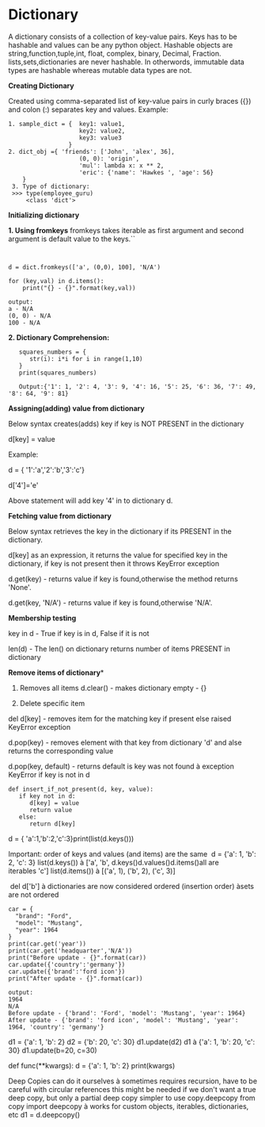 # Dictionary

A dictionary consists of a collection of key-value pairs. Keys has to be hashable and values can be any python object.
Hashable objects are string,function,tuple,int, float, complex, binary, Decimal, Fraction. lists,sets,dictionaries are never hashable.
In otherwords, immutable data types are hashable whereas mutable data types are not.



**Creating Dictionary**

Created using comma-separated list of key-value pairs in curly braces ({}) and colon (:) separates  key and values.
Example:
```
1. sample_dict = {  key1: value1, 
                    key2: value2, 
                    key3: value3 
                 }
2. dict_obj ={ 'friends': ['John', 'alex', 36], 
                    (0, 0): 'origin', 
                    'mul': lambda x: x ** 2, 
                    'eric': {'name': 'Hawkes ', 'age': 56} 
    }
 3. Type of dictionary:
 >>> type(employee_guru)
     <class 'dict'>

```

**Initializing dictionary**

**1. Using fromkeys**
fromkeys takes iterable as first argument and second argument is default value to the keys.``
```


d = dict.fromkeys(['a', (0,0), 100], 'N/A')

for (key,val) in d.items():
    print("{} - {}".format(key,val))

output:
a - N/A
(0, 0) - N/A
100 - N/A

```

**2. Dictionary Comprehension:**
```
   squares_numbers = {
      str(i): i*i for i in range(1,10)
   }
   print(squares_numbers)
   
   Output:{'1': 1, '2': 4, '3': 9, '4': 16, '5': 25, '6': 36, '7': 49, '8': 64, '9': 81}
```


**Assigning(adding) value from dictionary**

Below syntax creates(adds) key if key is NOT PRESENT in the dictionary

d[key] = value  

Example:

d = { '1':'a','2':'b','3':'c'}

d['4']='e'

Above statement will add key '4' in to dictionary d.

**Fetching value from dictionary**

Below syntax retrieves the key in the dictionary if its PRESENT in the dictionary.

d[key] as an expression, it returns the value for specified key in the dictionary, if key is not present then it throws KeyError exception 


d.get(key) - returns value if key is found,otherwise the method returns 'None'.

d.get(key, 'N/A') - returns value if key is found,otherwise 'N/A'.

**Membership testing**

key in d - True if key is in d, False if it is not

len(d) - The len() on dictionary returns number of items PRESENT in dictionary

**Remove items of dictionary***

1. Removes all items
d.clear() - makes dictionary empty - {}

2. Delete specific item


del d[key] - removes item for the matching key if present else raised KeyError exception

d.pop(key) - removes element with that key from dictionary 'd' and alse returns the corresponding value 

d.pop(key, default) - returns default is key was not found à exception KeyError if key is not in d

```
def insert_if_not_present(d, key, value):
   if key not in d: 
      d[key] = value 
      return value 
   else: 
      return d[key]
```
d = { 'a':1,'b':2,'c':3}print(list(d.keys()))

Important: order of keys and values (and items) are the same 
d = {'a': 1, 'b': 2, 'c': 3} list(d.keys()) à ['a', 'b', d.keys()d.values()d.items()all are iterables 'c'] list(d.items()) à [('a', 1), ('b', 2), ('c', 3)] 

 del d['b']
à dictionaries are now considered ordered (insertion order) àsets are not ordered 

```
car = {
  "brand": "Ford",
  "model": "Mustang",
  "year": 1964
}
print(car.get('year'))
print(car.get('headquarter','N/A'))
print("Before update - {}".format(car))
car.update({'country':'germany'})
car.update({'brand':'ford icon'})
print("After update - {}".format(car))

output:
1964
N/A
Before update - {'brand': 'Ford', 'model': 'Mustang', 'year': 1964}
After update - {'brand': 'ford icon', 'model': 'Mustang', 'year': 1964, 'country': 'germany'}

```

d1 = {'a': 1, 'b': 2} d2 = {'b': 20, 'c': 30}
d1.update(d2) d1 à {'a': 1, 'b': 20, 'c': 30}
d1.update(b=20, c=30)

def func(**kwargs): d = {'a': 1, 'b': 2} print(kwargs)

Deep Copies
can do it ourselves à sometimes requires recursion, have to be careful with circular references this might be needed if we don't want a true deep copy, but only a partial deep copy simpler to use copy.deepcopy from copy import deepcopy à works for custom objects, iterables, dictionaries, etc d1 = d.deepcopy()

